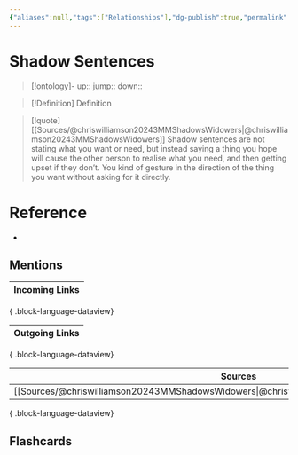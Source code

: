```yaml
---
{"aliases":null,"tags":["Relationships"],"dg-publish":true,"permalink":"/cards/shadow-sentences/","dgPassFrontmatter":true}
---
```


# Shadow Sentences

> [!ontology]-
> up:: 
> jump:: 
> down:: 

> [!Definition] Definition
> 

> [!quote] [[Sources/@chriswilliamson20243MMShadowsWidowers\|@chriswilliamson20243MMShadowsWidowers]]
> Shadow sentences are not stating what you want or need, but instead saying a thing you hope will cause the other person to realise what you need, and then getting upset if they don’t. You kind of gesture in the direction of the thing you want without asking for it directly.
# Reference
- 

## Mentions

| Incoming Links |
| -------------- |

{ .block-language-dataview}

| Outgoing Links |
| -------------- |

{ .block-language-dataview}

| Sources                                                                                       |
| --------------------------------------------------------------------------------------------- |
| [[Sources/@chriswilliamson20243MMShadowsWidowers\|@chriswilliamson20243MMShadowsWidowers]] |

{ .block-language-dataview}

## Flashcards 
